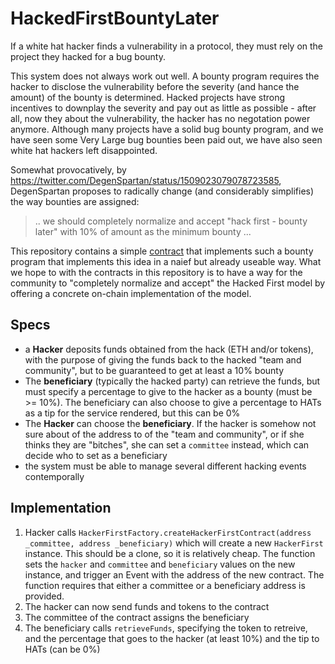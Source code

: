 # HackedFirstBountyLater

If a white hat hacker finds a vulnerability in a protocol, they must rely on the project they hacked for a bug bounty. 

This system does not always work out well. A bounty program requires the hacker to disclose the vulnerability before the severity (and hance the amount) of the bounty is determined. Hacked projects have strong incentives to downplay the severity and pay out as little as possible - after all, now they about the vulnerability, the hacker has no negotation power anymore. Although  many projects have a solid bug bounty program, and we have seen some Very Large bug bounties been paid out, we have also seen white hat hackers left disappointed. 

Somewhat provocatively, by https://twitter.com/DegenSpartan/status/1509023079078723585, DegenSpartan proposes to  radically change (and considerably simplifies) the way bounties are assigned: 

> .. we should completely normalize and accept "hack first - bounty later" with 10% of amount as the minimum bounty ...

This repository contains a simple [contract](./contracts/HackedFirst.sol) that implements such a bounty program that implements this idea in a naief but already useable way. What we hope to with the contracts in this repository is to have a way for the community to "completely normalize and accept" the Hacked First model by offering a concrete on-chain implementation of the model. 


## Specs

- a **Hacker** deposits funds obtained from the hack (ETH and/or tokens), with the purpose of giving the funds back to the hacked "team and community", but to be guaranteed to get at least a 10% bounty
- The **beneficiary** (typically the hacked party) can retrieve the funds, but must specify a percentage to give to the hacker as a bounty (must be >= 10%). The beneficiary can also choose to give a percentage to HATs as a tip for the service rendered, but this can be 0%
- The **Hacker** can choose the **beneficiary**. If the hacker is somehow not sure about of the address to of the "team and community", or if she thinks they are "bitches", she can set a `committee` instead, which can decide who to set as a beneficiary 
- the system must be able to manage several different hacking events contemporally

## Implementation

1. Hacker calls `HackerFirstFactory.createHackerFirstContract(address _committee, address _beneficiary)` which will create a new `HackerFirst` instance. This should be a clone, so it is relatively cheap. The function sets the `hacker` and `committee` and `beneficiary` values on the new instance, and trigger an Event with the address of the new contract. The function requires that either a committee or a beneficiary address is provided. 
2. The hacker can now send funds and tokens to the contract
3. The committee of the contract assigns the beneficiary
4. The beneficiary calls `retrieveFunds`, specifying the token to retreive, and the percentage that goes to the hacker (at least 10%) and the tip to HATs (can be 0%)
